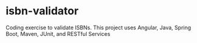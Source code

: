 # isbn-validator
Coding exercise to validate ISBNs. This project uses Angular, Java, Spring Boot, Maven, JUnit, and RESTful Services
